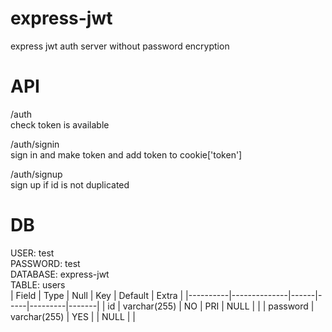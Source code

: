 # express-jwt
express jwt auth server without password encryption

# API 

/auth  
check token is available  

/auth/signin  
sign in and make token and add token to cookie['token']  

/auth/signup  
sign up if id is not duplicated  

# DB  
USER: test  
PASSWORD: test  
DATABASE: express-jwt  
TABLE: users  
| Field    | Type         | Null | Key | Default | Extra |
|----------|--------------|------|-----|---------|-------|
| id       | varchar(255) | NO   | PRI | NULL    |       |
| password | varchar(255) | YES  |     | NULL    |       |
